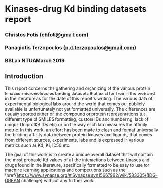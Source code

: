 # Kinases-drug Kd binding datasets report
### Christos Fotis (chfoti@gmail.com)
### Panagiotis Terzopoulos (p.d.terzopoulos@gmail.com)
### BSLab NTUAMarch 2019

## Introduction
This report concerns the gathering and organizing of the various protein kinases-micromolecules binding datasets that exist for free in the web and in the literature as for the date of this report's writing. The various data of experimental biological labs around the world that comes out publicly available is unfortunately not yet formatted universally. The differences are usually spotted either on the compound or protein representations (i.e. different type of SMILES formatting, custom IDs and numbering, lack of unique UniprotKB IDs etc) or on the way each lab measures the affinity metric. In this work, an effort has been made to clean and format universally the binding affinity data between protein kinases and ligands, that comes from different sources, experiments, labs and is expressed in various metrics such as Kd, Ki, IC50 etc.

The goal of this work is to create a unique overall dataset that will contain the most probable Kd values of all the interactions between kinases and drugs found in the literature, specifically formatted to be easy to use for machine learning applications and competitions such as the \href{https://www.synapse.org/#!Synapse:syn15667962/wiki/583305}{IDG-DREAM challenge} without any further work.

